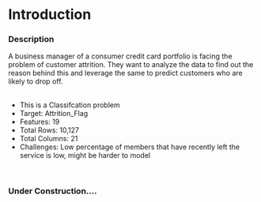 
<h1>Introduction</h1>

<h3>Description</h3>
A business manager of a consumer credit card portfolio is facing the problem of customer attrition. They want to analyze the data to find out the reason behind this and leverage the same to predict customers who are likely to drop off.<br><br>


- This is a Classifcation problem
- Target: Attrition_Flag
- Features: 19
- Total Rows: 10,127
- Total Columns: 21
- Challenges: Low percentage of members that have recently left the service is low, might be harder to model

<br>
<h3> Under Construction....</h3>
